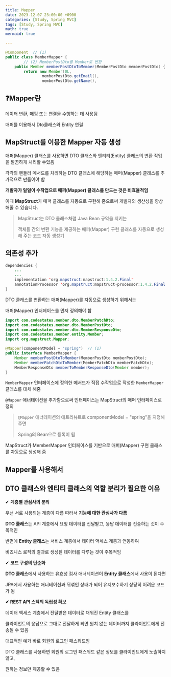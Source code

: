 ```yaml
---
title: Mapper
date: 2023-12-07 23:00:00 +0900
categories: [Study, Spring MVC]
tags: [Study, Spring MVC]
math: true
mermaid: true

---
```


```java
@Component  // (1)
public class MemberMapper {
		// (2) MemberPostDto를 Member로 변환
    public Member memberPostDtoToMember(MemberPostDto memberPostDto) {
        return new Member(0L,
                memberPostDto.getEmail(),
                memberPostDto.getName(),

```

## ❓Mapper란

데이터 변환, 매핑 또는 연결을 수행하는 데 사용됨

매퍼를 이용해서 Dto클래스와 Entity 연결

## **MapStruct를 이용한 Mapper 자동 생성**

매퍼(Mapper) 클래스를 사용하면 DTO 클래스와 엔티티(Entity) 클래스의 변환 작업을 깔끔하게 처리할 수있음

각각의 핸들러 메서드를 처리하는 DTO 클래스에 해당하는 매퍼(Mapper) 클래스를 추가적으로 만들어야 함

**개발자가 일일이 수작업으로 매퍼(Mapper) 클래스를 만드는 것은 비효율적임**

이때 **MapStruct**가 매퍼 클래스를 자동으로 구현해 줌으로써 개발자의 생산성을 향상해줄 수 있습니다.

> MapStruct는 DTO 클래스처럼 Java Bean 규약을 지키는
> 
> 
> 객체들 간의 변환 기능을 제공하는 매퍼(Mapper) 구현 클래스를 자동으로 생성해 주는 코드 자동 생성기
> 

## 의존성 추가

```java
dependencies {
	...
	...
	implementation 'org.mapstruct:mapstruct:1.4.2.Final'
	annotationProcessor 'org.mapstruct:mapstruct-processor:1.4.2.Final'
}
```

DTO 클래스를 변환하는 매퍼(Mapper)를 자동으로 생성하기 위해서는 

매퍼(Mapper) 인터페이스를 먼저 정의해야 함

```java
import com.codestates.member.dto.MemberPatchDto;
import com.codestates.member.dto.MemberPostDto;
import com.codestates.member.dto.MemberResponseDto;
import com.codestates.member.entity.Member;
import org.mapstruct.Mapper;

@Mapper(componentModel = "spring")  // (1)
public interface MemberMapper {
    Member memberPostDtoToMember(MemberPostDto memberPostDto);
    Member memberPatchDtoToMember(MemberPatchDto memberPatchDto);
    MemberResponseDto memberToMemberResponseDto(Member member);
}
```

`MemberMapper` 인터페이스에 정의한 메서드가 직접 수작업으로 작성한 `MemberMapper` 클래스를 대체 해줌

`@Mapper` 애너테이션을 추가함으로써 인터페이스는 MapStruct의 매퍼 인터페이스로 정의

> `@Mapper` 애너테이션의 애트리뷰트로 componentModel = "spring"을 지정해 주면
> 
> 
> Spring의 Bean으로 등록이 됨
> 

 MapStruct가  MemberMapper 인터페이스를 기반으로 매퍼(Mapper) 구현 클래스를 자동으로 생성해 줌

## Mapper를 사용해서

## **DTO 클래스와 엔티티 클래스의 역할 분리가 필요한 이유**

✔ **계층별 관심사의 분리**

우선 서로 사용되는 계층이 다름 따라서 **기능에 대한 관심사가 다름**

**DTO 클래스**는 API 계층에서 요청 데이터를 전달받고, 응답 데이터를 전송하는 것이 주 목적인 

반면에 **Entity 클래스**는 서비스 계층에서 데이터 액세스 계층과 연동하여 

비즈니스 로직의 결과로 생성된 데이터를 다루는 것이 주목적임

✔ **코드 구성의 단순화**

**DTO 클래스**에서 사용하는 유효성 검사 애너테이션이 **Entity 클래스**에서 사용이 된다면 

JPA에서 사용하는 애너테이션과 뒤섞인 상태가 되어 유지보수하기 상당히 어려운 코드가 됨

**✔ REST API 스펙의 독립성 확보**

데이터 액세스 계층에서 전달받은 데이터로 채워진 Entity 클래스를 

클라이언트의 응답으로 그대로 전달하게 되면 원치 않는 데이터까지 클라이언트에게 전송될 수 있음

대표적인 예가 바로 회원의 로그인 패스워드임

DTO 클래스를 사용하면 회원의 로그인 패스워드 같은 정보를 클라이언트에게 노출하지 않고, 

원하는 정보만 제공할 수 있음